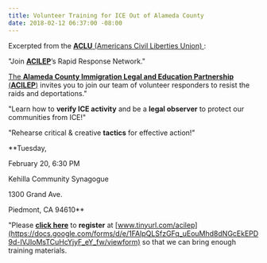 ```yaml
---
title: Volunteer Training for ICE Out of Alameda County
date: 2018-02-12 06:37:00 -08:00
---
```


Excerpted from the [**ACLU** (Americans Civil Liberties Union) ](https://www.aclu.org/) :

"Join [**ACILEP**](https://centrolegal.org/alameda-county-immigration-legal-education-partnerships-response-ice-activity-oakland/)’s Rapid Response Network." 

[The **Alameda County Immigration Legal and Education Partnership** (**ACILEP**)](https://centrolegal.org/alameda-county-immigration-legal-education-partnerships-response-ice-activity-oakland/) invites you to join our team of volunteer responders to resist the raids and deportations."

"Learn how to **verify ICE activity** and be a **legal observer** to protect our communities from ICE!"

"Rehearse critical & creative **tactics** for effective action!"

**Tuesday,
 
February 20, 6:30 PM

Kehilla Community Synagogue

1300 Grand Ave.

Piedmont, CA 94610**


"Please [**click here**](https://docs.google.com/forms/d/e/1FAIpQLSfzGFq_uEouMhd8dNGcEkEPD9d-IVJIoMsTCuHcYjyF_eY_fw/viewform) to **register** at [www.tinyurl.com/acilep](https://docs.google.com/forms/d/e/1FAIpQLSfzGFq_uEouMhd8dNGcEkEPD9d-IVJIoMsTCuHcYjyF_eY_fw/viewform) so that we can bring enough training materials.


